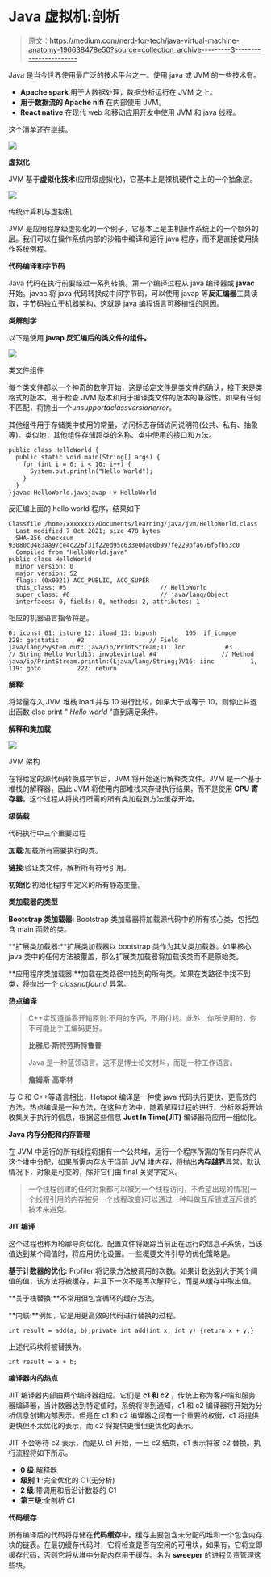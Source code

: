 # Java 虚拟机:剖析

> 原文：<https://medium.com/nerd-for-tech/java-virtual-machine-anatomy-196638478e50?source=collection_archive---------3----------------------->

Java 是当今世界使用最广泛的技术平台之一。使用 java 或 JVM 的一些技术有。

*   **Apache spark** 用于大数据处理，数据分析运行在 JVM 之上。
*   **用于数据流的 Apache nifi** 在内部使用 JVM。
*   **React native** 在现代 web 和移动应用开发中使用 JVM 和 java 线程。

这个清单还在继续。

![](img/935fa5b2350305314d9f2c4ff46ccd24.png)

**虚拟化**

JVM 基于**虚拟化技术**(应用级虚拟化)，它基本上是裸机硬件之上的一个抽象层。

![](img/b57041fa5e286541b298aff37169ad58.png)

传统计算机与虚拟机

JVM 是应用程序级虚拟化的一个例子，它基本上是主机操作系统上的一个额外的层。我们可以在操作系统内部的沙箱中编译和运行 java 程序，而不是直接使用操作系统例程。

**代码编译和字节码**

Java 代码在执行前要经过一系列转换。第一个编译过程从 java 编译器或 **javac** 开始。javac 将 java 代码转换成中间字节码，可以使用 javap 等**反汇编器**工具读取，字节码独立于机器架构，这就是 java 编程语言可移植性的原因。

**类解剖学**

以下是使用 **javap 反汇编后的类文件的组件。**

![](img/766690097ca96cb0965ead3cbcf3bf66.png)

类文件组件

每个类文件都以一个神奇的数字开始，这是给定文件是类文件的确认，接下来是类格式的版本，用于检查 JVM 版本和用于编译类文件的版本的兼容性。如果有任何不匹配，将抛出一个*unsupportdclassversionerror*。

其他组件用于存储类中使用的常量，访问标志存储访问说明符(公共、私有、抽象等)。类似地，其他组件存储超类的名称、类中使用的接口和方法。

```
public class HelloWorld {
  public static void main(String[] args) {
    for (int i = 0; i < 10; i++) {
      System.out.println("Hello World");
    }
  }
}javac HelloWorld.javajavap -v HelloWorld
```

反汇编上面的 hello world 程序，结果如下

```
Classfile /home/xxxxxxxx/Documents/learning/java/jvm/HelloWorld.class
  Last modified 7 Oct 2021; size 478 bytes
  SHA-256 checksum 93080c0483aa97ce4c226f31f22ed95c633e0da00b997fe229bfa676f6fb53c0
  Compiled from "HelloWorld.java"
public class HelloWorld
  minor version: 0
  major version: 52
  flags: (0x0021) ACC_PUBLIC, ACC_SUPER
  this_class: #5                          // HelloWorld
  super_class: #6                         // java/lang/Object
  interfaces: 0, fields: 0, methods: 2, attributes: 1
```

相应的机器语言指令将是。

```
0: iconst_01: istore_12: iload_13: bipush        105: if_icmpge     228: getstatic     #2                  // Field java/lang/System.out:Ljava/io/PrintStream;11: ldc           #3                  // String Hello World13: invokevirtual #4                  // Method java/io/PrintStream.println:(Ljava/lang/String;)V16: iinc          1, 119: goto          222: return
```

**解释**:

将常量存入 JVM 堆栈 load 并与 10 进行比较，如果大于或等于 10，则停止并退出函数 else print " *Hello world* "直到满足条件。

**解释和类加载**

![](img/3977d9c07ee65865193af0617c1dc9bb.png)

JVM 架构

在将给定的源代码转换成字节后，JVM 将开始逐行解释类文件。JVM 是一个基于堆栈的解释器，因此 JVM 将使用内部堆栈来存储执行结果，而不是使用 **CPU 寄存器**。这个过程从将执行所需的所有类加载到方法缓存开始。

**级装载**

代码执行中三个重要过程

**加载**:加载所有需要执行的类。

**链接**:验证类文件，解析所有符号引用。

**初始化**:初始化程序中定义的所有静态变量。

**类加载器的类型**

**Bootstrap 类加载器:** Bootstrap 类加载器将加载源代码中的所有核心类，包括包含 main 函数的类。

**扩展类加载器:**扩展类加载器以 bootstrap 类作为其父类加载器。如果核心 java 类中的任何方法被覆盖，那么扩展类加载器将加载该类而不是原始类。

**应用程序类加载器:**加载在类路径中找到的所有类。如果在类路径中找不到类，将抛出一个 *classnotfound* 异常。

**热点编译**

> C++实现遵循零开销原则:不用的东西，不用付钱。此外，你所使用的，你不可能比手工编码更好。
> 
> **比雅尼·斯特劳斯特鲁普**
> 
> Java 是一种蓝领语言。这不是博士论文材料，而是一种工作语言。
> 
> **詹姆斯·高斯林**

与 C 和 C++等语言相比，Hotspot 编译是一种使 java 代码执行更快、更高效的方法。热点编译是一种方法，在这种方法中，随着解释过程的进行，分析器将开始收集关于执行的信息，根据这些信息 **Just In Time(JIT)** 编译器将应用一组优化。

**Java 内存分配和内存管理**

在 JVM 中运行的所有线程将拥有一个公共堆，运行一个程序所需的所有内存将从这个堆中分配，如果所需内存大于当前 JVM 堆内存，将抛出**内存越界**异常。默认情况下，对象是可变的，除非它们由 final 关键字定义。

> 一个线程创建的任何对象都可以被另一个线程访问，不希望出现的情况(一个线程引用的内存被另一个线程改变)可以通过一种叫做互斥锁或互斥锁的技术来避免。

**JIT 编译**

这个过程也称为轮廓导向优化。配置文件将跟踪当前正在运行的信息子系统，当该值达到某个阈值时，将应用优化设置。一些概要文件引导的优化策略是。

**基于计数器的优化:** Profiler 将记录方法被调用的次数。如果计数达到大于某个阈值的值，该方法将被缓存，并且下一次不是再次解释它，而是从缓存中取出值。

**关于栈替换:**不常用但包含循环的缓存方法。

**内联:**例如，它是用更高效的代码进行替换的过程。

```
int result = add(a, b);private int add(int x, int y) {return x + y;}
```

上述代码块将被替换为。

```
int result = a + b;
```

**编译器内的热点**

JIT 编译器内部由两个编译器组成。它们是 **c1 和 c2** ，传统上称为客户端和服务器编译器，当计数器达到特定值时，系统将得到通知，c1 和 c2 编译器将开始为分析信息创建内部表示。但是在 c1 和 c2 编译器之间有一个重要的权衡，c1 将提供更快但不太优化的表示，而 c2 将提供更慢但更优化的表示。

JIT 不会等待 c2 表示，而是从 c1 开始，一旦 c2 结束，c1 表示将被 c2 替换。执行流程将如下所示。

*   **0 级**:解释器
*   **级别 1** :完全优化的 C1(无分析)
*   **2 级**:带调用和后沿计数器的 C1
*   **第三级**:全剖析 C1

**代码缓存**

所有编译后的代码将存储在**代码缓存**中。缓存主要包含未分配的堆和一个包含内存块的链表。在最初缓存代码时，它将检查是否有空闲的可用块，如果有，它将立即缓存代码，否则它将从堆中分配内存用于缓存。名为 **sweeper** 的进程负责管理这些块。